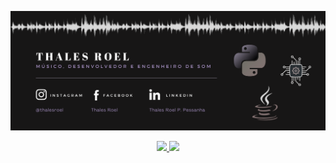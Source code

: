 ![Alt Text](https://github.com/T-Roel/T-Roel/blob/master/logo.png)

<div align="center">
  <a href="https://github.com/joaordr">
  <img height="180em" src="https://github-readme-stats.vercel.app/api?username=T-Roel&show_icons=true&theme=dark&include_all_commits=true&count_private=true"/>
  <img height="180em" src="https://github-readme-stats.vercel.app/api/top-langs/?username=T-Roel&layout=compact&langs_count=7&theme=dark"/>
</div>

<!--![GitHub Logo](T-Roel/logo.png)
![Alt Text](https://github.com/T-Roel/T-Roel/blob/master/logo.png)

<!--
**T-Roel/T-Roel** is a ✨ _special_ ✨ repository because its `README.md` (this file) appears on your GitHub profile.

